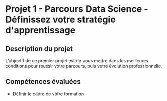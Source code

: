 # Projet 1 - Parcours Data Science - Définissez votre stratégie d'apprentissage

## Description du projet 
L’objectif de ce premier projet est de vous mettre dans les meilleures conditions pour réussir votre parcours, puis votre évolution professionnelle. 

## Compétences évaluées
* Définir le cadre de votre formation
